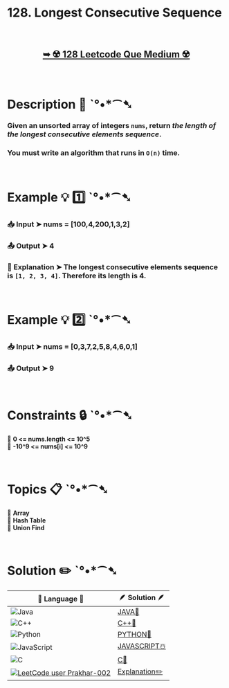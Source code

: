 # 128. Longest Consecutive Sequence

</br>

<h2 align="center"> 

<a href="https://leetcode.com/problems/longest-consecutive-sequence/description/"><strong>➥ ☢️ 128 Leetcode Que Medium ☢️ </strong></a>
</h2>

</br>

# Description 📜 ˋ°•*⁀➷

### Given an unsorted array of integers `nums`, return *the length of the longest consecutive elements sequence*.

### You must write an algorithm that runs in `O(n)` time.



</br>

# Example 💡 1️⃣ ˋ°•*⁀➷

  ### 📥 Input  ➤ nums = [100,4,200,1,3,2]

  ### 📤 Output  ➤ 4

  ### 🔦 Explanation  ➤ The longest consecutive elements sequence is `[1, 2, 3, 4]`. Therefore its length is 4.

</br>

# Example 💡 2️⃣ ˋ°•*⁀➷

  ### 📥 Input ➤ nums = [0,3,7,2,5,8,4,6,0,1]

  ### 📤 Output  ➤ 9

</br>

# Constraints 🔒 ˋ°•*⁀➷

🔹 **0 <= nums.length <= 10^5** </br>
🔹 **-10^9 <= nums[i] <= 10^9** </br>

</br>

# Topics 📋 ˋ°•*⁀➷

🔸 **Array**  </br>
🔸 **Hash Table**  </br>
🔸 **Union Find**  </br>


</br>

# Solution ✏️ ˋ°•*⁀➷

| 📒 Language 📒  | 🪶 Solution 🪶 |
| ------------- | ------------- |
|  ![Java](https://img.shields.io/badge/java-%23ED8B00.svg?style=for-the-badge&logo=openjdk&logoColor=white)  | [JAVA🍁]() |
|  ![C++](https://img.shields.io/badge/c++-%2300599C.svg?style=for-the-badge&logo=c%2B%2B&logoColor=white)  | [C++🎲]()  |
|  ![Python](https://img.shields.io/badge/python-3670A0?style=for-the-badge&logo=python&logoColor=ffdd54)    | [PYTHON🍰]() |
| ![JavaScript](https://img.shields.io/badge/javascript-%23323330.svg?style=for-the-badge&logo=javascript&logoColor=%23F7DF1E)   | [JAVASCRIPT☃️]() |
|   ![C](https://img.shields.io/badge/c-%2300599C.svg?style=for-the-badge&logo=c&logoColor=white)   | [C💖]()  |
|  [![LeetCode user Prakhar-002](https://img.shields.io/badge/dynamic/json?style=for-the-badge&labelColor=black&color=%23ffa116&label=Solved&query=solvedOverTotal&url=https%3A%2F%2Fleetcode-badge.vercel.app%2Fapi%2Fusers%2FPrakhar-002&logo=leetcode&logoColor=yellow)](https://leetcode.com/Prakhar-002/)  | [Explanation✏️]()  |
